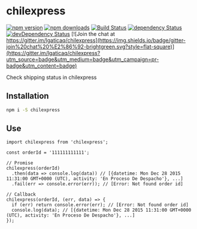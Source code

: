 # chilexpress

[![npm version](https://img.shields.io/npm/v/chilexpress.svg?style=flat-square)](https://www.npmjs.com/package/chilexpress)
[![npm downloads](https://img.shields.io/npm/dm/chilexpress.svg?style=flat-square)](https://www.npmjs.com/package/chilexpress)
[![Build Status](https://img.shields.io/travis/lgaticaq/chilexpress.svg?style=flat-square)](https://travis-ci.org/lgaticaq/chilexpress)
[![dependency Status](https://img.shields.io/david/lgaticaq/chilexpress.svg?style=flat-square)](https://david-dm.org/lgaticaq/chilexpress#info=dependencies)
[![devDependency Status](https://img.shields.io/david/dev/lgaticaq/chilexpress.svg?style=flat-square)](https://david-dm.org/lgaticaq/chilexpress#info=devDependencies)
[![Join the chat at https://gitter.im/lgaticaq/chilexpress](https://img.shields.io/badge/gitter-join%20chat%20%E2%86%92-brightgreen.svg?style=flat-square)](https://gitter.im/lgaticaq/chilexpress?utm_source=badge&utm_medium=badge&utm_campaign=pr-badge&utm_content=badge)

Check shipping status in chilexpress

## Installation

```bash
npm i -S chilexpress
```

## Use

```node
import chilexpress from 'chilexpress';

const orderId = '111111111111';

// Promise
chilexpress(orderId)
  .then(data => console.log(data)) // [{datetime: Mon Dec 28 2015 11:31:00 GMT+0000 (UTC), activity: 'En Proceso De Despacho'}, ...]
  .fail(err => console.error(err)); // [Error: Not found order id]

// Callback
chilexpress(orderId, (err, data) => {
  if (err) return console.error(err); // [Error: Not found order id]
  console.log(data); // [{datetime: Mon Dec 28 2015 11:31:00 GMT+0000 (UTC), activity: 'En Proceso De Despacho'}, ...]
});
```
